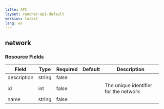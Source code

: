 ```yaml
---
title: API
layout: rancher-api-default
version: latest
lang: en
---
```


## network





### Resource Fields

Field | Type | Required | Default | Description
---|---|---|---|---
description | string | false |  | 
id | int | false |  | The unique identifier for the network
name | string | false |  | 

